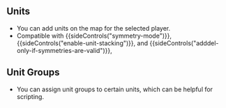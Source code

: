## Units

- You can add units on the map for the selected player.
- Compatible with {{sideControls("symmetry-mode")}}, {{sideControls("enable-unit-stacking")}}, 
and {{sideControls("adddel-only-if-symmetries-are-valid")}}, 


## Unit Groups

- You can assign unit groups to certain units, which can be helpful for scripting.
